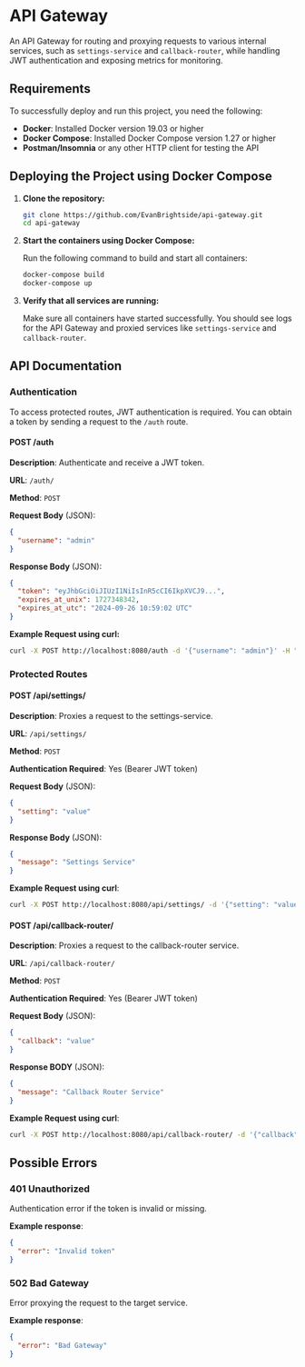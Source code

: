 # API Gateway

An API Gateway for routing and proxying requests to various internal services, such as `settings-service` and `callback-router`, while handling JWT authentication and exposing metrics for monitoring.

## Requirements

To successfully deploy and run this project, you need the following:

- **Docker**: Installed Docker version 19.03 or higher
- **Docker Compose**: Installed Docker Compose version 1.27 or higher
- **Postman/Insomnia** or any other HTTP client for testing the API

## Deploying the Project using Docker Compose

1. **Clone the repository:**

    ```bash
    git clone https://github.com/EvanBrightside/api-gateway.git
    cd api-gateway
    ```

2. **Start the containers using Docker Compose:**

    Run the following command to build and start all containers:

    ```bash
    docker-compose build
    docker-compose up
    ```

3. **Verify that all services are running:**

    Make sure all containers have started successfully. You should see logs for the API Gateway and proxied services like `settings-service` and `callback-router`.

## API Documentation

### Authentication

To access protected routes, JWT authentication is required. You can obtain a token by sending a request to the `/auth` route.

#### POST /auth

**Description**: Authenticate and receive a JWT token.

**URL**: `/auth/`

**Method**: `POST`

**Request Body** (JSON):

```json
{
  "username": "admin"
}
```

**Response Body** (JSON):

```json
{
  "token": "eyJhbGciOiJIUzI1NiIsInR5cCI6IkpXVCJ9...",
  "expires_at_unix": 1727348342,
  "expires_at_utc": "2024-09-26 10:59:02 UTC"
}
```

**Example Request using curl:**

```bash
curl -X POST http://localhost:8080/auth -d '{"username": "admin"}' -H "Content-Type: application/json"
```

### Protected Routes

#### POST /api/settings/

**Description**: Proxies a request to the settings-service.

**URL**: `/api/settings/`

**Method**: `POST`

**Authentication Required**: Yes (Bearer JWT token)

**Request Body** (JSON):

```json
{
  "setting": "value"
}
```

**Response Body** (JSON):

```json
{
  "message": "Settings Service"
}
```

**Example Request using curl**:

```bash
curl -X POST http://localhost:8080/api/settings/ -d '{"setting": "value"}' -H "Authorization: Bearer <your-token>" -H "Content-Type: application/json"
```

#### POST /api/callback-router/

**Description**: Proxies a request to the callback-router service.

**URL**: `/api/callback-router/`

**Method**: `POST`

**Authentication Required**: Yes (Bearer JWT token)

**Request Body** (JSON):

```json
{
  "callback": "value"
}
```

**Response BODY** (JSON):

```json
{
  "message": "Callback Router Service"
}
```

**Example Request using curl**:

```bash
curl -X POST http://localhost:8080/api/callback-router/ -d '{"callback": "value"}' -H "Authorization: Bearer <your-token>" -H "Content-Type: application/json"
```

## Possible Errors

### 401 Unauthorized

Authentication error if the token is invalid or missing.

**Example response**:

```json
{
  "error": "Invalid token"
}
```

### 502 Bad Gateway

Error proxying the request to the target service.

**Example response**:

```json
{
  "error": "Bad Gateway"
}
```


